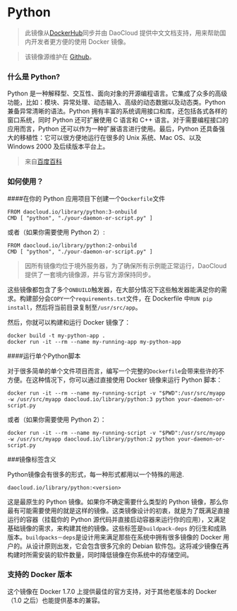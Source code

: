 # Python
> 此镜像从[DockerHub](https://registry.hub.docker.com/_/python/)同步并由 DaoCloud 提供中文文档支持，用来帮助国内开发者更方便的使用 Docker 镜像。

> 该镜像源维护在 [Github](https://github.com/docker-library/official-images/blob/master/library/python)。

### 什么是 Python?

Python 是一种解释型、交互性、面向对象的开源编程语言。它集成了众多的高级功能，比如：模块、异常处理、动态输入、高级的动态数据以及动态类。Python 兼备异常清晰的语法。Python 拥有丰富的系统调用接口和库，还包括各式各样的窗口系统，同时 Python 还可扩展使用 C 语言和 C++ 语言。对于需要编程接口的应用而言，Python 还可以作为一种扩展语言进行使用。最后，Python 还具备强大的移植性：它可以很方便地运行在很多的 Unix 系统、Mac OS、以及 Windows 2000 及后续版本平台上。

> 来自[百度百科](http://baike.baidu.com/view/21087.htm)

### 如何使用？

####在你的 Python 应用项目下创建一个`Dockerfile`文件
```
FROM daocloud.io/library/python:3-onbuild
CMD [ "python", "./your-daemon-or-script.py" ]
```

或者（如果你需要使用 Python 2）:

```
FROM daocloud.io/library/python:2-onbuild
CMD [ "python", "./your-daemon-or-script.py" ]
```

> 因所有镜像均位于境外服务器，为了确保所有示例能正常运行，DaoCloud 提供了一套境内镜像源，并与官方源保持同步。

这些镜像都包含了多个`ONBUILD`触发器，在大部分情况下这些触发器能满足你的需求。构建部分会`COPY`一个`requirements.txt`文件，在 Dockerfile 中`RUN pip install`，然后将当前目录复制至`/usr/src/app`。

然后，你就可以构建和运行 Docker 镜像了：

```
docker build -t my-python-app .
docker run -it --rm --name my-running-app my-python-app
```

####运行单个Python脚本

对于很多简单的单个文件项目而言，编写一个完整的`Dockerfile`会带来些许的不方便。在这种情况下，你可以通过直接使用 Docker 镜像来运行 Python 脚本：

```
docker run -it --rm --name my-running-script -v "$PWD":/usr/src/myapp -w /usr/src/myapp daocloud.io/library/python:3 python your-daemon-or-script.py
```

或者（如果你需要使用 Python 2）：

```
docker run -it --rm --name my-running-script -v "$PWD":/usr/src/myapp -w /usr/src/myapp daocloud.io/library/python:2 python your-daemon-or-script.py
```

###镜像标签含义

Python镜像会有很多的形式，每一种形式都用以一个特殊的用途.

`daocloud.io/library/python:<version>`

这是最原生的 Python 镜像。如果你不确定需要什么类型的 Python 镜像，那么你最有可能需要使用的就是这样的镜像。这类镜像设计的初衷，就是为了既满足直接运行的容器（挂载你的 Python 源代码并直接启动容器来运行你的应用），又满足基础镜像的需求，来构建其他的镜像。这些标签是`buildpack-deps` 的衍生和成熟版本。`buildpacks－deps`是设计用来满足那些在系统中拥有很多镜像的 Docker 用户的。从设计原则出发，它会包含很多冗余的 Debian 软件包。这将减少镜像在再构建时所需安装的软件数量，同时降低镜像在你系统中的存储空间。

### 支持的 Docker 版本

这个镜像在 Docker 1.7.0 上提供最佳的官方支持，对于其他老版本的 Docker（1.0 之后）也能提供基本的兼容。 
